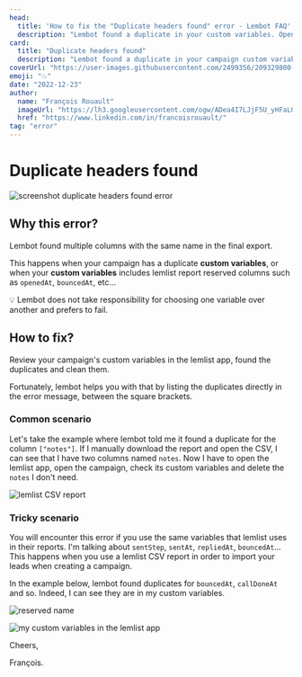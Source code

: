 ```yaml
---
head:
  title: 'How to fix the "Duplicate headers found" error - Lembot FAQ'
  description: "Lembot found a duplicate in your custom variables. Open your campaign in the lemlist dashboard, review your custom variables and delete the duplicate."
card:
  title: "Duplicate headers found"
  description: "Lembot found a duplicate in your campaign custom variables. Review your custom variables in your Lemlist dashboard, found the duplicate and remove it."
coverUrl: "https://user-images.githubusercontent.com/2499356/209329800-3f3935ac-c184-4ecc-8399-8e2019775d7b.jpg"
emoji: "💥"
date: "2022-12-23"
author:
  name: "François Rouault"
  imageUrl: "https://lh3.googleusercontent.com/ogw/ADea4I7LJjF5U_yHFaLQIoNCysLkiEHPLHnWKxj0i1SadVY=s32-c-mo"
  href: "https://www.linkedin.com/in/francoisrouault/"
tag: "error"
---
```


# Duplicate headers found

![screenshot duplicate headers found error](https://user-images.githubusercontent.com/2499356/209323620-cec70d39-324c-4cc3-a2ce-b55b9e7d6c21.jpg)

## Why this error?

Lembot found multiple columns with the same name in the final export.

This happens when your campaign has a duplicate **custom variables**, or when your **custom variables** includes lemlist report reserved columns such as `openedAt`, `bouncedAt`, etc...

💡 Lembot does not take responsibility for choosing one variable over another and prefers to fail.

## How to fix?

Review your campaign's custom variables in the lemlist app, found the duplicates and clean them.

Fortunately, lembot helps you with that by listing the duplicates directly in the error message, between the square brackets.

### Common scenario

Let's take the example where lembot told me it found a duplicate for the column `["notes"]`. If I manually download the report and open the CSV, I can see that I have two columns named `notes`. Now I have to open the lemlist app, open the campaign, check its custom variables and delete the `notes` I don't need.

![lemlist CSV report](https://user-images.githubusercontent.com/2499356/209316545-d0403326-e467-411f-a7e2-314c2690d485.jpg)

### Tricky scenario

You will encounter this error if you use the same variables that lemlist uses in their reports. I'm talking about `sentStep`, `sentAt`, `repliedAt`, `bouncedAt`... This happens when you use a lemlist CSV report in order to import your leads when creating a campaign.

In the example below, lembot found duplicates for `bouncedAt`, `callDoneAt` and so. Indeed, I can see they are in my custom variables.

![reserved name](https://user-images.githubusercontent.com/2499356/209301742-942810f8-9436-4e5e-b358-0b5b41f94f18.jpg)

![my custom variables in the lemlist app](https://user-images.githubusercontent.com/2499356/209301527-d18c4623-5864-4ebb-8547-c0c62b432a4c.jpg)

Cheers,

François.
